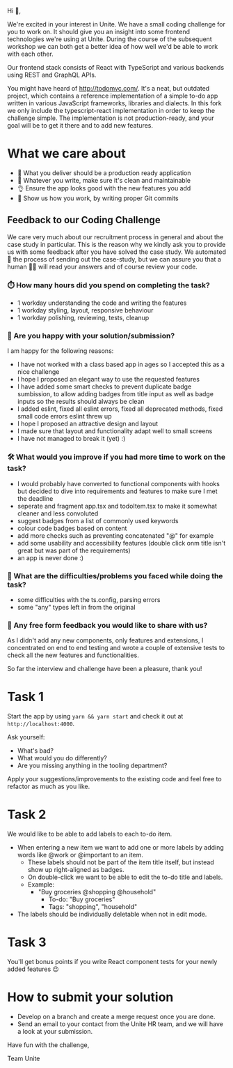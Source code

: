 Hi 👋,

We're excited in your interest in Unite. We have a small coding challenge for you to work on. It should give you an insight into some frontend technologies we're using at Unite. During the course of the subsequent workshop we can both get a better idea of how well we'd be able to work with each other.

Our frontend stack consists of React with TypeScript and various backends using REST and GraphQL APIs.

You might have heard of http://todomvc.com/. It's a neat, but outdated project, which contains a reference implementation of a simple to-do app written in various JavaScript frameworks, libraries and dialects. In this fork we only include the typescript-react implementation in order to keep the challenge simple. The implementation is not production-ready, and your goal will be to get it there and to add new features.

# What we care about

- 🚀 What you deliver should be a production ready application
- 🧹 Whatever you write, make sure it's clean and maintainable
- 👌 Ensure the app looks good with the new features you add
- 📝 Show us how you work, by writing proper Git commits

## Feedback to our Coding Challenge

We care very much about our recruitment process in general and about the case study in particular. This is the reason why we kindly ask you to provide us with some feedback after you have solved the case study. We automated 🤖 the process of sending out the case-study, but we can assure you that a human 🧔👩 ️will read your answers and of course review your code.

### ⏱️ How many hours did you spend on completing the task?

- 1 workday understanding the code and writing the features
- 1 workday styling, layout, responsive behaviour
- 1 workday polishing, reviewing, tests, cleanup

### 🤷 Are you happy with your solution/submission?

I am happy for the following reasons:

- I have not worked with a class based app in ages so I accepted this as a nice challenge
- I hope I proposed an elegant way to use the requested features
- I have added some smart checks to prevent duplicate badge sumbission, to allow adding badges from title input as well as badge inputs so the results should always be clean
- I added eslint, fixed all eslint errors, fixed all deprecated methods, fixed small code errors eslint threw up
- I hope I proposed an attractive design and layout
- I made sure that layout and functionality adapt well to small screens
- I have not managed to break it (yet) :)

### 🛠 What would you improve if you had more time to work on the task?

- I would probably have converted to functional components with hooks but decided to dive into requirements and features to make sure I met the deadline
- seperate and fragment app.tsx and todoItem.tsx to make it somewhat cleaner and less convoluted
- suggest badges from a list of commonly used keywords
- colour code badges based on content
- add more checks such as preventing concatenated "@" for example
- add some usability and accessibility features (double click onm title isn't great but was part of the requirements)
- an app is never done :)

### 😤 What are the difficulties/problems you faced while doing the task?

- some difficulties with the ts.config, parsing errors
- some "any" types left in from the original

### 💬 Any free form feedback you would like to share with us?

As I didn't add any new components, only features and extensions, I concentrated on end to end testing and wrote a couple of extensive tests to check all the new features and functionalities.

So far the interview and challenge have been a pleasure, thank you!

# Task 1

Start the app by using `yarn && yarn start` and check it out at `http://localhost:4000`.

Ask yourself:

- What's bad?
- What would you do differently?
- Are you missing anything in the tooling department?

Apply your suggestions/improvements to the existing code and feel free to refactor as much as you like.

# Task 2

We would like to be able to add labels to each to-do item.

- When entering a new item we want to add one or more labels by adding words like @work or @important to an item.
  - These labels should not be part of the item title itself, but instead show up right-aligned as badges.
  - On double-click we want to be able to edit the to-do title and labels.
  - Example:
    - "Buy groceries @shopping @household"
      - To-do: "Buy groceries"
      - Tags: "shopping", "household"
- The labels should be individually deletable when not in edit mode.

# Task 3

You'll get bonus points if you write React component tests for your newly added features 😉

# How to submit your solution

- Develop on a branch and create a merge request once you are done.
- Send an email to your contact from the Unite HR team, and we will have a look at your submission.

Have fun with the challenge,

Team Unite
